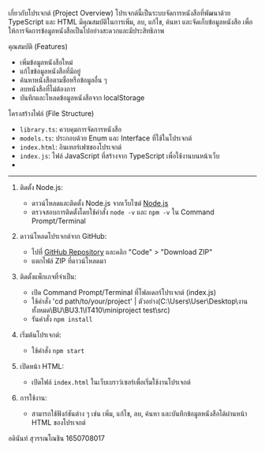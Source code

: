 เกี่ยวกับโปรเจกต์ (Project Overview)
โปรเจกต์นี้เป็นระบบจัดการหนังสือที่พัฒนาด้วย TypeScript และ HTML มีคุณสมบัติในการเพิ่ม, ลบ, แก้ไข, ค้นหา และจัดเก็บข้อมูลหนังสือ เพื่อให้การจัดการข้อมูลหนังสือเป็นไปอย่างสะดวกและมีประสิทธิภาพ

คุณสมบัติ (Features)
- เพิ่มข้อมูลหนังสือใหม่
- แก้ไขข้อมูลหนังสือที่มีอยู่
- ค้นหาหนังสือตามชื่อหรือข้อมูลอื่น ๆ
- ลบหนังสือที่ไม่ต้องการ
- บันทึกและโหลดข้อมูลหนังสือจาก localStorage

โครงสร้างไฟล์ (File Structure)
- `library.ts`: ควบคุมการจัดการหนังสือ
- `models.ts`: ประกอบด้วย Enum และ Interface ที่ใช้ในโปรเจกต์
- `index.html`: อินเทอร์เฟซของโปรเจกต์
- `index.js`: ไฟล์ JavaScript ที่สร้างจาก TypeScript เพื่อใช้งานบนหน้าเว็บ
- 
---

1. ติดตั้ง Node.js:
   - ดาวน์โหลดและติดตั้ง Node.js จากเว็บไซต์ [Node.js](https://nodejs.org/)
   - ตรวจสอบการติดตั้งโดยใช้คำสั่ง `node -v` และ `npm -v` ใน Command Prompt/Terminal

2. ดาวน์โหลดโปรเจกต์จาก GitHub:
   - ไปที่ [GitHub Repository](https://github.com/ADINAN-SUWANNOCHIN/IT410-BookProject/tree/main) และคลิก "Code" > "Download ZIP"
   - แตกไฟล์ ZIP ที่ดาวน์โหลดมา

3. ติดตั้งแพ็กเกจที่จำเป็น:
   - เปิด Command Prompt/Terminal ที่โฟลเดอร์โปรเจกต์ (index.js)
   - ใช้คำสั่ง 'cd path/to/your/project' | ตัวอย่าง(C:\Users\User\Desktop\งานทั้งหมด\BU\BU3.1\IT410\miniproject test\src)
   - รันคำสั่ง `npm install`

4. เริ่มต้นโปรเจกต์:
   - ใช้คำสั่ง `npm start`

5. เปิดหน้า HTML:
   - เปิดไฟล์ `index.html` ในเว็บเบราว์เซอร์เพื่อเริ่มใช้งานโปรเจกต์

6. การใช้งาน:
   - สามารถใช้ฟังก์ชันต่าง ๆ เช่น เพิ่ม, แก้ไข, ลบ, ค้นหา และบันทึกข้อมูลหนังสือได้ผ่านหน้า HTML ของโปรเจกต์

อดินันท์ สุวรรณโณชิน 1650708017
